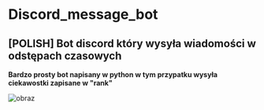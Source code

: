 # Discord_message_bot
## [POLISH] Bot discord który wysyła wiadomości w odstępach czasowych

**Bardzo prosty bot napisany w python w tym przypatku wysyła ciekawostki zapisane w "rank"**

![obraz](https://github.com/kolinov2/Discord_message_bot/assets/94188817/1ec5ecae-d929-4882-818b-7e4660740a9c)
